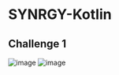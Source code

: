 # SYNRGY-Kotlin

## Challenge 1

![image](https://user-images.githubusercontent.com/68576415/190223935-8d198e3f-3995-4b91-8dea-e07bffae32e3.png)
![image](https://user-images.githubusercontent.com/68576415/190223981-5a203527-8d9a-4ce4-8907-fa8677aed046.png)
